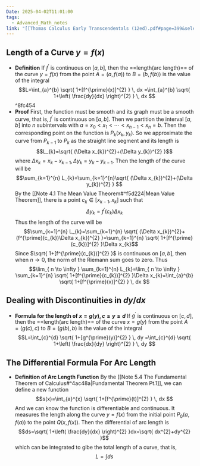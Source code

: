 ```yaml
---
Date: 2025-04-02T11:01:00
tags:
  - Advanced_Math_notes
link: "[[Thomas Calculus Early Transcendentals (12ed).pdf#page=399&selection=6,0,6,10|The link of chapter 6.3, Advanced Math]]"
---
```

## **Length of a Curve $y=f(x)$**

- **Definition**
	If $f^{\prime}$ is continuous on $[a,b]$, then the ==length(arc length)== of the curve $y=f(x)$ from the point $A=(a,f(a))$ to $B=(b,f(b))$ is the value of the integral $$L=\int_{a}^{b} \sqrt{ 1+[f^{\prime}(x)]^{2} } \, dx =\int_{a}^{b} \sqrt{ 1+\left( \frac{dy}{dx} \right)^{2} } \, dx $$ ^8fc454
- **Proof**
	First, the function must be smooth and its graph must be a smooth curve, that is, $f^{\prime}$ is continuous on $[a,b]$. Then we partition the interval $[a,b]$ into $n$ subintervals with $a=x_{0}<x_{1}<\cdots<x_{n-1}<x_{n}=b$. Then the corresponding point on the function is $P_{k}(x_{k},y_{k})$. So we approximate the curve from $P_{k-1}$ to $P_{k}$ as the straight line segment and its length is $$L_{k}=\sqrt{ (\Delta x_{k})^{2}+(\Delta y_{k})^{2} }$$ where $\Delta x_{k}=x_{k}-x_{k-1},\Delta y_{k}=y_{k}-y_{k-1}$.
	Then the length of the curve will be $$\sum_{k=1}^{n} L_{k}=\sum_{k=1}^{n}\sqrt{ (\Delta x_{k})^{2}+(\Delta y_{k})^{2} } $$
	By the [[Note 4.1 The Mean Value Theorem#^f5d224|Mean Value Theorem]], there is a point $c_{k}\in[x_{k-1},x_{k}]$ such that $$\Delta y_{k}=f^{\prime}(c_{k})\Delta x_{k}$$Thus the length of the curve will be $$\sum_{k=1}^{n} L_{k}=\sum_{k=1}^{n} \sqrt{ (\Delta x_{k})^{2}+(f^{\prime}(c_{k})\Delta x_{k})^{2} }=\sum_{k=1}^{n} \sqrt{ 1+[f^{\prime}(c_{k})]^{2} }\Delta x_{k}$$Since $\sqrt{ 1+[f^{\prime}(c_{k})]^{2} }$ is continuous on $[a,b]$, then when $n\to0$, the norm of the Riemann sum goes to zero. Thus $$\lim_{ n \to \infty } \sum_{k=1}^{n} L_{k}=\lim_{ n \to \infty } \sum_{k=1}^{n} \sqrt{ 1+[f^{\prime}(c_{k})]^{2} }\Delta x_{k}=\int_{a}^{b} \sqrt{ 1+[f^{\prime}(x)]^{2} } \, dx $$

## **Dealing with Discontinuities in $dy/dx$**

- **Formula for the length of $x=g(y),c\leq y\leq d$**
	If $g^{\prime}$ is continuous on $[c,d]$, then the ==length(arc length)== of the curve $x=g(y)$ from the point $A=(g(c),c)$ to $B=(g(b),b)$ is the value of the integral $$L=\int_{c}^{d} \sqrt{ 1+[g^{\prime}(y)]^{2} } \, dy =\int_{c}^{d} \sqrt{ 1+\left( \frac{dx}{dy} \right)^{2} } \, dy $$

## **The Differential Formula For Arc Length**

- **Definition of Arc Length Function**
	By the [[Note 5.4 The Fundamental Theorem of Calculus#^4ac48a|Fundamental Theorem Pt.1]], we can define a new function $$s(x)=\int_{a}^{x} \sqrt{ 1+[f^{\prime}(t)]^{2} } \, dx $$ And we can know the function is differentiable and continuous. It measures the length along the curve $y=f(x)$ from the initial point $P_{0}(a,f(a))$ to the point $Q(x,f(x))$.
	Then the differential of arc length is $$ds=\sqrt{ 1+\left( \frac{dy}{dx} \right)^{2} }dx=\sqrt{ dx^{2}+dy^{2} }$$ which can be integrated to gibe the total length of a curve, that is, $$L=\int ds$$